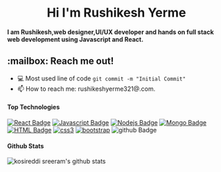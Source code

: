 <h1 align="center"> Hi I'm    Rushikesh Yerme </h1>

<b>I am  Rushikesh,web designer,UI/UX developer and hands on full stack web development using Javascript and React.</b>

<h2>:mailbox: Reach me out!</h2>

<!-- [![Twitter Badge](https://www.linkedin.com/in/prabhu-k-9843941a4?style=flat&labelColor=1ca0f1&logo=twitter&logoColor=white&link=https://www.linkedin.com/in/prabhu-k-9843941a4)](https://www.linkedin.com/in/prabhu-k-9843941a4)   [![Mail Badge](https://img.shields.io/badge/-kosireddiSreeram-c0392b?style=flat&labelColor=c0392b&logo=gmail&logoColor=white)](mailto:katravthprabhu151@.com) -->
- :computer: Most used line of code `git commit -m "Initial Commit"`
- 📫 How to reach me: rushikeshyerme321@.com.
  

#### Top Technologies

<!-- TODO: Make technologies links takes you to repositories -->
[![React Badge](https://img.shields.io/badge/-React-61DBFB?style=for-the-badge&labelColor=black&logo=react&logoColor=61DBFB)](#) [![Javascript Badge](https://img.shields.io/badge/-Javascript-F0DB4F?style=for-the-badge&labelColor=black&logo=javascript&logoColor=fff)](#)  [![Nodejs Badge](https://img.shields.io/badge/-Nodejs-3C873A?style=for-the-badge&labelColor=black&logo=node.js&logoColor=fff)](#)  [![Mongo Badge](https://img.shields.io/badge/-MongoDB-47A248?style=for-the-badge&labelColor=green&logo=MongoDB&logoColor=fff)](#)  [![HTML Badge](https://img.shields.io/badge/-html5-E34F26?style=for-the-badge&labelColor=E34F26&logo=HTML5&logoColor=fff)](#)  [![css3](https://img.shields.io/badge/-css3-1572B6?style=for-the-badge&labelColor=1572B6&logo=CSS3&logoColor=fff)](#)  [![bootstrap](https://img.shields.io/badge/-Bootstrap-7952B3?style=for-the-badge&labelColor=7952B3&logo=Bootstrap&logoColor=fff)](#)  ![github Badge](https://img.shields.io/badge/-GitHub-181717?style=for-the-badge&labelColor=181717&logo=GitHub&logoColor=fff)






#### Github Stats

![kosireddi sreeram's github stats](https://github-readme-stats.vercel.app/api?username=RushikeshY&count_private=true&theme=tokyonight)





